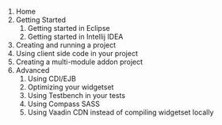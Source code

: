 1. Home
1. Getting Started
    1. Getting started in Eclipse
    1. Getting started in Intellij IDEA
1. Creating and running a project
1. Using client side code in your project
1. Creating a multi-module addon project
1. Advanced
    1. Using CDI/EJB
    1. Optimizing your widgetset
    1. Using Testbench in your tests
    1. Using Compass SASS
    1. Using Vaadin CDN instead of compiling widgetset locally
